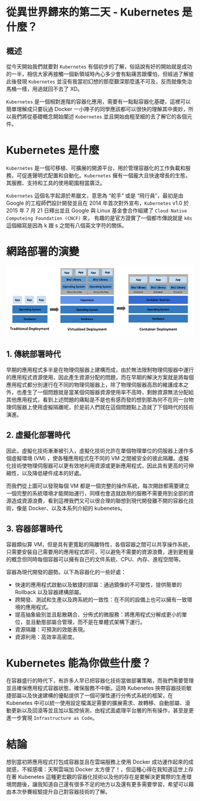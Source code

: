 # 從異世界歸來的第二天 - Kubernetes 是什麼？

## 概述

從今天開始我們就要對 `Kubernetes` 有個初步的了解，俗話說有好的開始就是成功的一半，相信大家再接觸一個新領域時內心多少會有點痛苦跟懼怕，但經過了解彼此後發現 `Kubernetes` 並沒有我當初幻想的那麼艱深那麼遙不可及，反而就像免治馬桶一樣，用過就回不去了 XD。

`Kubernetes` 是一個相對進階的容器化應用，需要有一點點容器化基礎，這裡可以簡單理解成只要玩過 Docker 一小陣子的同學應該都可以很快的理解其中奧妙，所以我們將從基礎概念開始闡述 `Kubernetes` 並且開始由粗至細的去了解它的各個元件。

# Kubernetes 是什麼

`Kubernetes` 是一個可移植、可擴展的開源平台，用於管理容器化的工作負載和服務，可促進聲明式配置和自動化。`Kubernetes` 擁有一個龐大且快速增長的生態，其服務、支持和工具的使用範圍相當廣泛。

`Kubernetes` 這個名字起源於希臘文，意思為 “舵手” 或是 “飛行員”，最初是由 Google 的工程師們設計開發並且在 2014 年首次對外宣布，`Kubernetes` v1.0 於 2015 年 7 月 21 日釋出並且 Google 與 Linux 基金會合作組建了 `Cloud Native Computeing Foundation (CNCF)` 來， 有趣的是官方證實了一個都市傳說就是 `k8s` 這個縮寫是因為 k 跟 s 之間有八個英文字符的關係。

# 網路部署的演變

![Untitled](./structure.png)

## 1. 傳統部署時代

早期的應用程式多半是在物理伺服器上建構而成，由於無法限制物理伺服器中運行的應用程式資源使用，因此產生資源分配的問題，而在早期的解決方案就是將每個應用程式都分別運行在不同的物理伺服器上，除了物理伺服器高昂的維護成本之外，也產生了一個問題就是當某個伺服器資源使用率不高時，剩餘資源無法分配給其他應用程式，看到上述問題的痛點是不是也有感而發的想到那為何不在同一台物理伺服器上使用虛擬隔離呢，於是前人們就在這個問題點上造就了下個時代的技術演進。

## 2. 虛擬化部署時代

因此，虛擬化技術漸漸被引入，虛擬化技術允許在單個物理單位的伺服器上運作多個虛擬環境 (VM) ，使各種應用程式在不同的 VM 之間被安全的彼此隔離。虛擬化技術使物理伺服器可以更有效地利用資源或更新應用程式，因此具有更高的可伸縮性，以及降低硬件成本的好處。

而我們從上圖可以發現每個 VM 都是一個完整的操作系統，每次開啟都需要建立一個完整的系統環境才能開始運行，同樣也會造就啟用的服務不需要用到全部的資源造成資源浪費，看到這裡我們又可以很合理的聯想到現代開發離不開的容器化技術，像是 Docker、以及本系列介紹的 kubenetes。

## 3. **容器部署時代**

容器類似算 VM，但是具有更寬鬆的隔離特性，各個容器之間可以共享操作系統，只需要安裝自己需要用的應用程式即可，可以避免不需要的資源浪費，達到更輕量的概念但同時每個容器可以擁有自己的文件系統、CPU、內存、進程空間等。

容器為現代開發的趨勢。以下為容器化的一些好處：

- 快速的應用程式啟動以及敏捷的部屬：通過鏡像的不可變性，提供簡單的 Rollback 以及容器建構部屬。
- 跨開發、測試和生產以及跨系統的一致性：在不同的設備上也可以擁有一致環境的應用程式。
- 提高抽象級別並且鬆散耦合、分佈式的微服務：將應用程式分解成更小的單位，並且動態部屬合管理，而不是在單體式架構下運行。
- 資源隔離：可預測的效能表現。
- 資源利用：高效率高密度。

# Kubernetes 能為你做些什麼？

在容器盛行的時代下，有許多人早已把容器化技術當做部署策略，而我們需要管理並且確保應用程式容器狀態，確保服務不中斷。這時 Kubenetes 挾帶容器技術敏捷部屬以及快速建構的優點提供了一個可彈性運行分佈式系統的框架，在 Kubenetes 中可以統一使用設定檔滿足需要的擴展需求、故轉移、自動部屬、滾動更新以及回滾等並且加以監控偵測，由程式面處理平台層的所有操作，甚至是更進一步實現 `Infrastructure as Code`。

# 結論

想到當初將應用程式打包成容器並且在雲端服務上使用 Docker 成功運作起來的成就感，不經感嘆：天啊雲端加 Docker 太方便了！，但這種心得在我知道這世上存在著 Kubenetes 這種更宏觀的容器化技術以及他的存在是要解決更實際的生產環境問題後，讓我知道自己還有很多不足的地方以及還有更多需要學習，希望可以藉由本次參賽經驗提升自己對容器技術的了解。